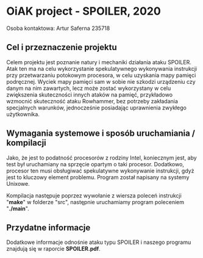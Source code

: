 # OiAK project - SPOILER, 2020

Osoba kontaktowa: Artur Saferna 235718


Cel i przeznaczenie projektu
--------

Celem projektu jest poznanie natury i mechaniki działania ataku SPOILER. Atak ten ma na celu wykorzystanie spekulatywnego wykonywania instrukcji przy przetwarzaniu potokowym procesora, w celu uzyskania mapy pamięci podręcznej. Wyciek mapy pamięci sam w sobie nie szkodzi urządzeniu czy danym na nim zawartych, lecz może zostać wykorzystany w celu zwiększenia skuteczności innych ataków na pamięć, przykładowo wzmocnić skuteczność ataku Rowhammer, bez potrzeby zakładania specjalnych warunków, jednocześnie posiadając uprawnienia zwykłego użytkownika. 

Wymagania systemowe i sposób uruchamiania / kompilacji
--------

Jako, że jest to podatność procesorów z rodziny Intel, koniecznym jest, aby test był uruchamiany na sprzęcie opartym o taki procesor. Dodatkowo, procesor ten musi obsługiwać spekulatywne wykonywanie instrukcji, gdyż jest to kluczowy element problemu. Program został napisany na systemy Unixowe.

Kompilacja następuje poprzez wywołanie z wiersza poleceń instrukcji "**make**" w folderze "src", następnie uruchamiamy program poleceniem "**./main**".

Przydatne informacje
--------
Dodatkowe informacje odnośnie ataku typu SPOILER i naszego programu znajdują się w raporcie **SPOILER.pdf**.
